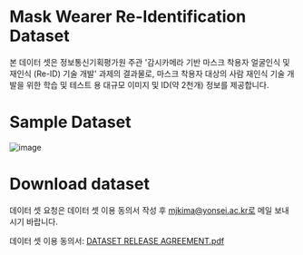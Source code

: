 # Mask Wearer Re-Identification Dataset

본 데이터 셋은 정보통신기획평가원 주관 '감시카메라 기반 마스크 착용자 얼굴인식 및 재인식 (Re-ID) 기술 개발' 과제의 결과물로, 마스크 착용자 대상의 사람 재인식 기술 개발을 위한 학습 및 테스트 용 대규모 이미지 및 ID(약 2천개) 정보를 제공합니다.

# Sample Dataset
![image](https://github.com/mvplab-yonsei/ReIdentification/assets/80297707/21a4790c-5f84-413e-a352-af7c16af3fc8)


# Download dataset
데이터 셋 요청은 데이터 셋 이용 동의서 작성 후 mjkima@yonsei.ac.kr로 메일 보내시기 바랍니다.

데이터 셋 이용 동의서: [DATASET RELEASE AGREEMENT.pdf](https://github.com/mvplab-yonsei/ReIdentification/files/13702096/DATASET.RELEASE.AGREEMENT.pdf)

